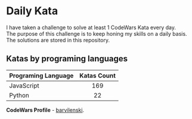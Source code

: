 # Daily Kata

I have taken a challenge to solve at least 1 CodeWars Kata every day.  
The purpose of this challenge is to keep honing my skills on a daily basis.  
The solutions are stored in this repository.

## Katas by programing languages

| Programing Language | Katas Count |
| ------------------- | :---------: |
| JavaScript          |         169 |
| Python              |          22 |


**CodeWars Profile** - [barvilenski](https://www.codewars.com/users/vbarv24).
